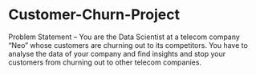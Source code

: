 # Customer-Churn-Project
Problem Statement –  You are the Data Scientist at a telecom company “Neo” whose customers are churning out to its competitors. You have to analyse the data of your company and find insights and stop your customers from churning out to other telecom companies.
